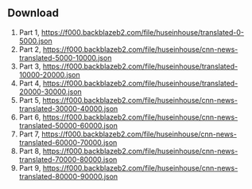 ## Download

1. Part 1, https://f000.backblazeb2.com/file/huseinhouse/translated-0-5000.json
2. Part 2, https://f000.backblazeb2.com/file/huseinhouse/cnn-news-translated-5000-10000.json
3. Part 3, https://f000.backblazeb2.com/file/huseinhouse/translated-10000-20000.json
4. Part 4, https://f000.backblazeb2.com/file/huseinhouse/translated-20000-30000.json
5. Part 5, https://f000.backblazeb2.com/file/huseinhouse/cnn-news-translated-30000-40000.json
6. Part 6, https://f000.backblazeb2.com/file/huseinhouse/cnn-news-translated-50000-60000.json
7. Part 7, https://f000.backblazeb2.com/file/huseinhouse/cnn-news-translated-60000-70000.json
8. Part 8, https://f000.backblazeb2.com/file/huseinhouse/cnn-news-translated-70000-80000.json
9. Part 9, https://f000.backblazeb2.com/file/huseinhouse/cnn-news-translated-80000-90000.json
